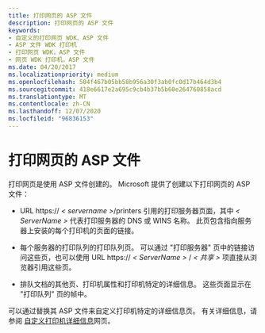```yaml
---
title: 打印网页的 ASP 文件
description: 打印网页的 ASP 文件
keywords:
- 自定义的打印网页 WDK、ASP 文件
- ASP 文件 WDK 打印机
- 打印网页 WDK，ASP 文件
- 网页 WDK 打印机，ASP 文件
ms.date: 04/20/2017
ms.localizationpriority: medium
ms.openlocfilehash: 504f467b05bb58b956a30f3ab0fc0d17b464d3b4
ms.sourcegitcommit: 418e6617e2a695c9cb4b37b5b60e264760858acd
ms.translationtype: MT
ms.contentlocale: zh-CN
ms.lasthandoff: 12/07/2020
ms.locfileid: "96836153"
---
```

# <a name="asp-files-for-print-web-pages"></a>打印网页的 ASP 文件





打印网页是使用 ASP 文件创建的。 Microsoft 提供了创建以下打印网页的 ASP 文件：

- URL https://<em> &lt; servername &gt;</em>/printers 引用的打印服务器页面，其中 *&lt; ServerName &gt;* 代表打印服务器的 DNS 或 WINS 名称。 此页包含指向服务器上安装的每个打印机的页面的链接。

- 每个服务器的打印队列的打印队列页。 可以通过 "打印服务器" 页中的链接访问这些页，也可以使用 URL https://<em> &lt; ServerName &gt;</em> / *&lt; 共享 &gt;* 项直接从浏览器引用这些页。

- 排队文档的其他页、打印机属性和打印机特定的详细信息。 这些页面显示在 "打印队列" 页的帧中。

可以通过替换其 ASP 文件来自定义打印机特定的详细信息页。 有关详细信息，请参阅 [自定义打印机详细信息](customizing-the-printer-details-web-page.md)网页。

 

 




